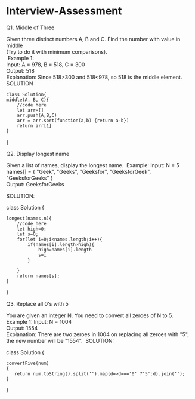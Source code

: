 # Interview-Assessment

Q1. Middle of Three 


Given three distinct numbers A, B and C. Find the number with value in middle<br/> (Try to do it with minimum comparisons). <br/>
 Example 1: <br/>
Input: A = 978, B = 518, C = 300 <br/>
Output: 518 <br/>
Explanation: Since 518>300 and 518<978, so 518 is the middle element.  
SOLUTION   

    class Solution{ 
    middle(A, B, C){ 
        //code here 
        let arr=[] 
        arr.push(A,B,C) 
        arr = arr.sort(function(a,b) {return a-b}) 
        return arr[1] 
    } 
}




Q2. Display longest name


Given a list of names, display the longest name.
 Example:
Input: N = 5 names[] = { "Geek", "Geeks", "Geeksfor", "GeeksforGeek", "GeeksforGeeks" } <br/>
Output: GeeksforGeeks

SOLUTION:

class Solution {

    longest(names,n){
        //code here
        let high=0;
        let s=0;
        for(let i=0;i<names.length;i++){
            if(names[i].length>high){
                high=names[i].length
                s=i
            }
            
        }
        return names[s];
    }
}





Q3. Replace all 0's with 5


You are given an integer N. You need to convert all zeroes of N to 5.
Example 1:
Input: N = 1004 <br/>
Output: 1554 <br/>
Explanation: There are two zeroes in 1004 on replacing all zeroes with "5", the new number will be "1554".  SOLUTION:

 class Solution {
    
    convertFive(num)
    {
       return num.toString().split('').map(d=>d==='0' ?'5':d).join('');
    }
    
}
